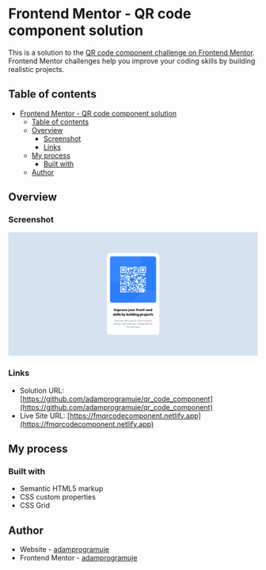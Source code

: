 # Frontend Mentor - QR code component solution

This is a solution to the [QR code component challenge on Frontend Mentor](https://www.frontendmentor.io/challenges/qr-code-component-iux_sIO_H). Frontend Mentor challenges help you improve your coding skills by building realistic projects.

## Table of contents

- [Frontend Mentor - QR code component solution](#frontend-mentor---qr-code-component-solution)
  - [Table of contents](#table-of-contents)
  - [Overview](#overview)
    - [Screenshot](#screenshot)
    - [Links](#links)
  - [My process](#my-process)
    - [Built with](#built-with)
  - [Author](#author)
  
## Overview

### Screenshot

![qr_component](./images/qr_component.png)

### Links

- Solution URL: [https://github.com/adamprogramuje/qr_code_component](https://github.com/adamprogramuje/qr_code_component)
- Live Site URL: [https://fmqrcodecomponent.netlify.app](https://fmqrcodecomponent.netlify.app)

## My process

### Built with

- Semantic HTML5 markup
- CSS custom properties
- CSS Grid
  
## Author

- Website - [adamprogramuje](https://github.com/adamprogramuje)
- Frontend Mentor - [adamprogramuje](https://www.frontendmentor.io/profile/adamprogramuje)
